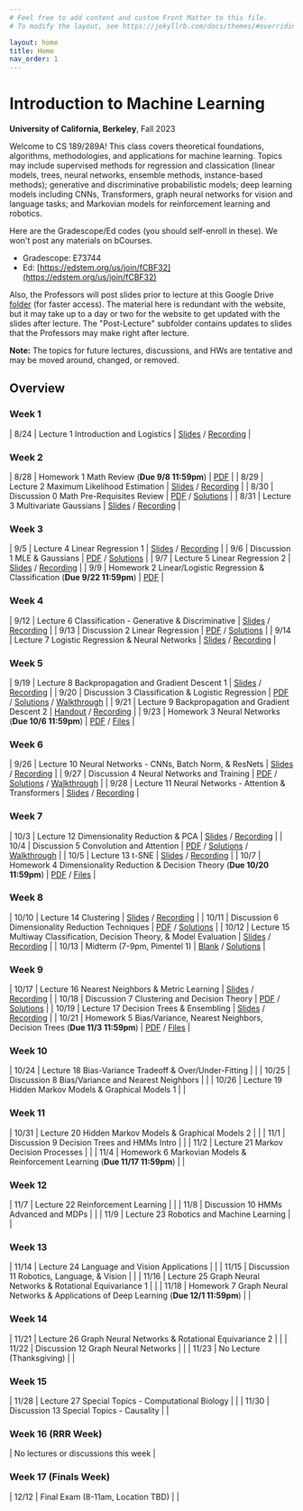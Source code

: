 ```yaml
---
# Feel free to add content and custom Front Matter to this file.
# To modify the layout, see https://jekyllrb.com/docs/themes/#overriding-theme-defaults

layout: home
title: Home
nav_order: 1
---
```


<style type="text/css">
    .label {
        margin-left: 0!important;
    }

    td:first-child {
        min-width: 0;
        width: 4rem;
    }
</style>

# Introduction to Machine Learning

**University of California, Berkeley**, Fall 2023

Welcome to CS 189/289A! This class covers theoretical foundations, algorithms, methodologies, and applications for machine learning. Topics may include supervised methods for regression and classication (linear models, trees, neural networks, ensemble methods, instance-based methods); generative and discriminative probabilistic models; deep learning models including CNNs, Transformers, graph neural networks for vision and language tasks; and Markovian models for reinforcement learning and robotics.

Here are the Gradescope/Ed codes (you should self-enroll in these). We won't post any materials on bCourses.
- Gradescope: E73744
- Ed: [https://edstem.org/us/join/fCBF32](https://edstem.org/us/join/fCBF32)

Also, the Professors will post slides prior to lecture at this Google Drive [folder](https://drive.google.com/drive/u/0/folders/1eZplfXbQytcvNTK2ssLYinYSF4rJ1eWI) (for faster access). The material here is redundant with the website, but it may take up to a day or two for the website to get updated with the slides after lecture. The "Post-Lecture" subfolder contains updates to slides that the Professors may make right after lecture.

**Note:** The topics for future lectures, discussions, and HWs are tentative and may be moved around, changed, or removed.

## Overview

### Week 1

|  8/24 | <span class="label">Lecture 1</span> Introduction and Logistics  | [Slides](docs/lec1.pdf) / [Recording](https://drive.google.com/file/d/17vOI3LiRlutst2MDqfVh_FArlM19yoaM/view?usp=drive_link) |

### Week 2

|  8/28 | <span class="label label-yellow">Homework 1</span> Math Review (**Due 9/8 11:59pm**)  | [PDF](docs/hw1.pdf)  |
|  8/29 | <span class="label">Lecture 2</span> Maximum Likelihood Estimation  | [Slides](docs/lec2.pdf) / [Recording](https://drive.google.com/file/d/1GYlD4z8uGlLyyMUn2H093K6PQXDDLoOE/view?usp=drive_link) |
|  8/30 | <span class="label label-green">Discussion 0</span> Math Pre-Requisites Review  | [PDF](docs/dis0.pdf) / [Solutions](docs/dis0_sol.pdf)  |
|  8/31 | <span class="label">Lecture 3</span> Multivariate Gaussians  | [Slides](docs/lec3.pdf) / [Recording](https://drive.google.com/file/d/10EbN8y9B6n0tkSMq4dkF1yy_eIA-euvL/view?usp=drive_link) |

### Week 3

|  9/5 | <span class="label">Lecture 4</span> Linear Regression 1  | [Slides](docs/lec4.pdf) / [Recording](https://drive.google.com/file/d/1rdCmjMm5Ebctk0wWYAbLpiwGlPmB6Bbo/view?usp=drive_link) |
|  9/6 | <span class="label label-green">Discussion 1</span> MLE & Gaussians  | [PDF](docs/dis1.pdf) / [Solutions](docs/dis1_sol.pdf)  |
|  9/7 | <span class="label">Lecture 5</span> Linear Regression 2  | [Slides](docs/lec5.pdf) / [Recording](https://drive.google.com/file/d/1NgMaqYB6-UgCXY-hS8eVSyCXFCRBGtMx/view?usp=drive_link) |
|  9/9 | <span class="label label-yellow">Homework 2</span> Linear/Logistic Regression & Classification (**Due 9/22 11:59pm**)  | [PDF](docs/hw2.pdf) |

### Week 4

|  9/12 | <span class="label">Lecture 6</span> Classification - Generative & Discriminative  | [Slides](docs/lec6.pdf) / [Recording](https://drive.google.com/file/d/1gQWIiTXpdy3NnJ7O4QLcHlxxFzU__tEZ/view?usp=drive_link) |
|  9/13 | <span class="label label-green">Discussion 2</span> Linear Regression  | [PDF](docs/dis2.pdf) / [Solutions](docs/dis2_sol.pdf) |
|  9/14 | <span class="label">Lecture 7</span> Logistic Regression & Neural Networks  | [Slides](docs/lec7.pdf) / [Recording](https://drive.google.com/file/d/1TL2TWg4JQRXhEAaYKwp6PrMF0hIpe3n3/view?usp=drive_link) |

### Week 5

|  9/19 | <span class="label">Lecture 8</span> Backpropagation and Gradient Descent 1  | [Slides](docs/lec8.pdf) / [Recording](https://drive.google.com/file/d/1sT6bAbzoQ9srI3vuTSDXczFpsEjfGhf4/view?usp=drive_link) |
|  9/20 | <span class="label label-green">Discussion 3</span> Classification & Logistic Regression  | [PDF](docs/dis3.pdf) / [Solutions](docs/dis3_sol.pdf) / [Walkthrough](https://drive.google.com/file/d/1HJ5wUWDDbewZFB09vSj3qkY4GmsW8zRO/view?usp=share_link) |
|  9/21 | <span class="label">Lecture 9</span> Backpropagation and Gradient Descent 2  | [Handout](docs/lec9.pdf) / [Recording](https://drive.google.com/file/d/1omrhDd-wi2cYAvImr7lYJG0AOB9MGqTS/view?usp=drive_link) |
|  9/23 | <span class="label label-yellow">Homework 3</span> Neural Networks (**Due 10/6 11:59pm**)  | [PDF](docs/hw3.pdf) / [Files](https://drive.google.com/file/d/1GWEzMWkNszGOG1oKJOVgWI87hMeNQCHY/view?usp=sharing) |

### Week 6

|  9/26 | <span class="label">Lecture 10</span> Neural Networks - CNNs, Batch Norm, & ResNets  | [Slides](docs/lec10.pdf) / [Recording](https://drive.google.com/file/d/1FORFqiwPvRe6gfbk2WQzCLMVBsGnUZLj/view?usp=drive_link) |
|  9/27 | <span class="label label-green">Discussion 4</span> Neural Networks and Training  | [PDF](docs/dis4.pdf) / [Solutions](docs/dis4_sol.pdf) / [Walkthrough](https://drive.google.com/file/d/16yz9ACJT4p373jNBOjGjvzT5fISARvij/view) |
|  9/28 | <span class="label">Lecture 11</span> Neural Networks - Attention & Transformers  | [Slides](docs/lec11.pdf) / [Recording](https://drive.google.com/file/d/1jhCDH6i9Ve-XSQNiF5vFpnlow0ieeB4V/view?usp=drive_link) |

### Week 7

|  10/3 | <span class="label">Lecture 12</span> Dimensionality Reduction & PCA  | [Slides](docs/lec12.pdf) / [Recording](https://drive.google.com/file/d/1p4-pCnWqqxabEEN_ViOwx5jpyiu1F26D/view?usp=drive_link) |
|  10/4 | <span class="label label-green">Discussion 5</span> Convolution and Attention  | [PDF](docs/dis5.pdf) / [Solutions](docs/dis5_sol.pdf) / [Walkthrough](https://drive.google.com/file/d/1xoZjEZRNOQp_R5Yf6Dg2VJhf_RPCIWkR/view) |
|  10/5 | <span class="label">Lecture 13</span> t-SNE  | [Slides](docs/lec13.pdf) / [Recording](https://drive.google.com/file/d/135K6w4zY8mNRLNN70xFr2IeYmhtPneqp/view?usp=drive_link) |
|  10/7 | <span class="label label-yellow">Homework 4</span> Dimensionality Reduction & Decision Theory (**Due 10/20 11:59pm**)  | [PDF](docs/hw4.pdf) / [Files](https://drive.google.com/file/d/1fuGXhyK8s3ewtdL-cvohxiliPDEVNbbk/view) |

### Week 8

|  10/10 | <span class="label">Lecture 14</span> Clustering  | [Slides](docs/lec14.pdf) / [Recording](https://drive.google.com/file/d/1Cb4OpSgClxXIGAp0vOpAxrm3U5DgH-tR/view?usp=drive_link) |
|  10/11 | <span class="label label-green">Discussion 6</span> Dimensionality Reduction Techniques  | [PDF](docs/dis6.pdf) / [Solutions](docs/dis6_sol.pdf) |
|  10/12 | <span class="label">Lecture 15</span> Multiway Classification, Decision Theory, & Model Evaluation  | [Slides](docs/lec15.pdf) / [Recording](https://drive.google.com/file/d/1YCW8JVfnng8B81jbslDCbPKI71UfjxUm/view?usp=share_link) |
|  10/13 | <span class="label label-red">Midterm</span> (7-9pm, Pimentel 1)  | [Blank](docs/mt.pdf) / [Solutions](docs/mt_sol.pdf) |

### Week 9

|  10/17 | <span class="label">Lecture 16</span> Nearest Neighbors & Metric Learning | [Slides](docs/lec16.pdf) / [Recording](https://drive.google.com/file/d/1KcAA23MObxrCogxUi8JYKmAU6zK3Obwa/view?usp=share_link) |
|  10/18 | <span class="label label-green">Discussion 7</span> Clustering and Decision Theory  | [PDF](docs/dis7.pdf) / [Solutions](docs/dis7_sol.pdf) |
|  10/19 | <span class="label">Lecture 17</span> Decision Trees & Ensembling | [Slides](docs/lec17.pdf) / [Recording](https://drive.google.com/file/d/1vsh2ZVFbl4awo1GbubQKkM0fxrLoCx6Z/view?usp=share_link) |
|  10/21 | <span class="label label-yellow">Homework 5</span> Bias/Variance, Nearest Neighbors, Decision Trees (**Due 11/3 11:59pm**)  | [PDF](docs/hw5.pdf) / [Files](https://static.us.edusercontent.com/files/YjV6vY4SdO4oKCPvDW5xxyCI) |

### Week 10

|  10/24 | <span class="label">Lecture 18</span> Bias-Variance Tradeoff & Over/Under-Fitting |  |
|  10/25 | <span class="label label-green">Discussion 8</span> Bias/Variance and Nearest Neighbors  |  |
|  10/26 | <span class="label">Lecture 19</span> Hidden Markov Models & Graphical Models 1  |  |

### Week 11

|  10/31 | <span class="label">Lecture 20</span> Hidden Markov Models & Graphical Models 2  |  |
|  11/1 | <span class="label label-green">Discussion 9</span> Decision Trees and HMMs Intro  |  |
|  11/2 | <span class="label">Lecture 21</span> Markov Decision Processes  |  |
|  11/4 | <span class="label label-yellow">Homework 6</span> Markovian Models & Reinforcement Learning (**Due 11/17 11:59pm**)  |  |

### Week 12

|  11/7 | <span class="label">Lecture 22</span> Reinforcement Learning  |  |
|  11/8 | <span class="label label-green">Discussion 10</span> HMMs Advanced and MDPs  |  |
|  11/9 | <span class="label">Lecture 23</span> Robotics and Machine Learning  |  |

### Week 13

|  11/14 | <span class="label">Lecture 24</span> Language and Vision Applications  |  |
|  11/15 | <span class="label label-green">Discussion 11</span> Robotics, Language, & Vision  |  |
|  11/16 | <span class="label">Lecture 25</span> Graph Neural Networks & Rotational Equivariance 1  |  |
|  11/18 | <span class="label label-yellow">Homework 7</span> Graph Neural Networks & Applications of Deep Learning (**Due 12/1 11:59pm**)  |  |

### Week 14

|  11/21 | <span class="label">Lecture 26</span> Graph Neural Networks & Rotational Equivariance 2   |  |
|  11/22 | <span class="label label-green">Discussion 12</span> Graph Neural Networks  |  |
|  11/23 | No Lecture (Thanksgiving)  |  |

### Week 15

|  11/28 | <span class="label">Lecture 27</span> Special Topics - Computational Biology  |  |
|  11/30 | <span class="label label-green">Discussion 13</span> Special Topics - Causality  |  |

### Week 16 (RRR Week)

|  No lectures or discussions this week  |

### Week 17 (Finals Week)

|  12/12 | <span class="label label-red">Final Exam</span> (8-11am, Location TBD) |  |
